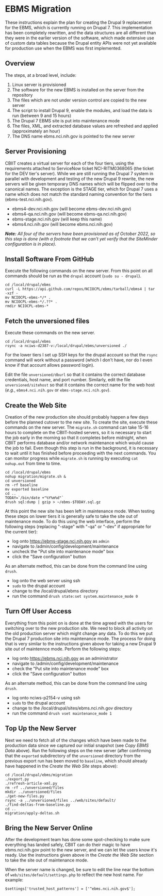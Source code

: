 # EBMS Migration

These instructions explain the plan for creating the Drupal 9 replacement
for the EBMS, which is currently running on Drupal 7. This implementation has
been completely rewritten, and the data structures are all different than
they were in the earlier version of the software, which made extensive
use of custom data tables because the Drupal entity APIs were not yet
available for production use when the EBMS was first implemented.

## Overview

The steps, at a broad level, include:

1. Linux server is provisioned
2. The software for the new EBMS is installed on the server from the repository
3. The files which are not under version control are copied to the new server
4. The script to install Drupal 9, enable the modules, and load the data is run (between 9 and 15 hours)
5. The Drupal 7 EBMS site is put into maintenance mode
6. The files, XML, and extracted database values are refreshed and applied (approximately an hour)
7. The DNS name ebms.nci.nih.gov is pointed to the new server

## Server Provisioning

CBIIT creates a virtual server for each of the four tiers, using the
requirements attached to ServiceNow ticket NCI-RITM0368065 (the ticket
for the DEV tier's server). While we are still running the Drupal 7
system in parallel with development and testing of the new Drupal 9
rewrite, the new servers will be given temporary DNS names which will
be flipped over to the canonical names. The exception is the STAGE
tier, which for Drupal 7 uses a name which does not match the standard
naming convention for the tiers (ebms-test.nci.nih.gov).

* ebms4-dev.nci.nih.gov (will become ebms-dev.nci.nih.gov)
* ebms4-qa.nci.nih.gov (will become ebms-qa.nci.nih.gov)
* ebms-stage.nci.nih.gov (will keep this name)
* ebms4.nci.nih.gov (will become ebms.nci.nih.gov)

**_Note:_** _All four of the servers have been provisioned as of October 2022, so this step is done (with a footnote that we can't yet verify that the SiteMinder configuration is in place)._

## Install Software From GitHub

Execute the following commands on the new server. From this point on all commands should be run as the `drupal` account (`sudo su - drupal`).

```
cd /local/drupal/ebms
curl -L https://api.github.com/repos/NCIOCPL/ebms/tarball/ebms4 | tar -xzf -
mv NCIOCPL-ebms-*/* .
mv NCIOCPL-ebms-*/.??* .
rmdir NCIOCPL-ebms-*
```

## Fetch the unversioned files

Execute these commands on the new server.

```
cd /local/drupal/ebms
rsync -a nciws-d2387-v:/local/drupal/ebms/unversioned ./
```

For the lower tiers I set up SSH keys for the drupal account so that
the `rsync` command will work without a password (which I don't have,
nor do I even know if that account allows password login).

Edit the file `unversioned/dburl` so that it contains the correct
database credentials, host name, and port number. Similarly, edit the
file `unversioned/sitehost` so that it contains the correct name for
the web host (_e.g._, `ebms4.nci.nih.gov` or `ebms-stage.nci.nih.gov`).

## Create the Web Site

Creation of the new production site should probably happen a few days
before the planned cutover to the new site. To create the site,
execute these commands on the new server. The `migrate.sh` command can
take 15-16 hours to complete on the CBIIT-hosted servers, so it is
necessary to start the job early in the morning so that it completes
before midnight, when CBIIT performs database and/or network
maintenance which would cause the job to fail. Even though this step
is run in the background, it is necessary to wait until it has
finished before proceeding with the next commands. You can monitor
progress while `migrate.sh` is running by executing `cat nohup.out`
from time to time.

```
cd /local/drupal/ebms
nohup migration/migrate.sh &
cd unversioned
rm -rf baseline
mv exported baseline
cd ..
TODAY=`/bin/date +"%Y%m%d"`
drush sql:dump | gzip > ~/ebms-$TODAY.sql.gz
```

At this point the new site has been left in maintenance mode. When
testing these steps on lower tiers it is generally safe to take the
site out of maintenance mode. To do this using the web interface,
perform the following steps (replacing "-stage" with "-qa" or "-dev"
if appropriate for the current tier):

* log onto https://ebms-stage.nci.nih.gov as `admin`
* navigate to /admin/config/development/maintenance
* uncheck the "Put site into maintenance mode" box
* click the "Save configuration" button

As an alternate method, this can be done from the command line using `drush`.

* log onto the web server using ssh
* `sudo` to the drupal account
* change to the /local/drupal/ebms directory
* run the command `drush state:set system.maintenance_mode 0`

## Turn Off User Access

Everything from this point on is done at the time agreed with the users
for switching over to the new production site. We need to block all activity
on the old production server which might change any data. To do this we
put the Drupal 7 production site into maintenance mode. The process for
doing that is very similar to the instructions given above for taking a
new Drupal 9 site *out* of maintennce mode. Perform the following steps:

* log onto https://ebms.nci.nih.gov as an administrator
* navigate to /admin/config/development/maintenance
* check the "Put site into maintenance mode" box
* click the "Save configuration" button

As an alternate method, this can be done from the command line using `drush`.

* log onto nciws-p2154-v using ssh
* `sudo` to the drupal account
* change to the /local/drupal/sites/ebms.nci.nih.gov directory
* run the command `drush vset maintenance_mode 1`

## Top Up the New Server

Next we need to fetch all of the changes which have been made to the
production data since we captured our initial snapshot (see *Copy EBMS
Data* above). Run the following steps on the new server (after
confirming that the `exported` subdirectory of the `unversioned`
directory from the previous export run has been moved to `baseline`,
which should already have happened in the *Create the Web Site* steps
above):

```
cd /local/drupal/ebms/migration
./export.py
./refresh-article-xml.py
rm -rf ../unversioned/files
mkdir ../unversioned/files
./get-new-files.py
rsync -a ../unversioned/files ../web/sites/default/
./find-deltas-from-baseline.py
cd ..
migration/apply-deltas.sh
```

## Bring the New Server Online

After the development team has done some spot-checking to make sure
everything has landed safely, CBIIT can do their magic to have
ebms.nci.nih.gov point to the new server, and we can let the users
know it's ready. Use the instructions given above in the *Create the
Web Site* section to take the site out of maintenance mode.

When the server name is changed, be sure to edit the line near the
bottom of `web/sites/default/settings.php` to reflect the new host
name. For example:

```
$settings['trusted_host_patterns'] = ['^ebms.nci.nih.gov$'];
```
